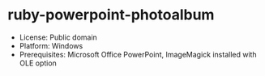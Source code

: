 ruby-powerpoint-photoalbum
==========================
- License: Public domain
- Platform: Windows
- Prerequisites: Microsoft Office PowerPoint, ImageMagick installed with OLE option
